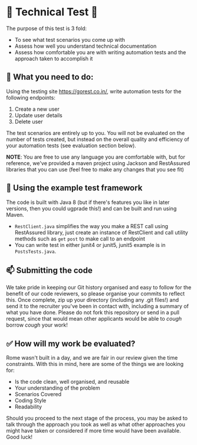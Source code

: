 # 🚀 Technical Test 🚀
The purpose of this test is 3 fold:
* To see what test scenarios you come up with
* Assess how well you understand technical documentation
* Assess how comfortable you are with writing automation tests and the approach taken to accomplish it

## 📕 What you need to do:
Using the testing site https://gorest.co.in/, write automation tests for the following endpoints:
1. Create a new user
2. Update user details
3. Delete user

The test scenarios are entirely up to you. You will not be evaluated on the number of tests created, but instead on the overall quality and efficiency of your automation tests (see evaluation section below).

**NOTE**: You are free to use any language you are comfortable with, but for reference, we've provided a maven project using Jackson and RestAssured libraries that you can use (feel free to make any changes that you see fit)

## 🧠 Using the example test framework
The code is built with Java 8 (but if there's features you like in later versions, then you could ugprade this!) and can be built and run using Maven.
* `RestClient.java` simplifies the way you make a REST call using RestAssured library, just create an instance of RestClient and call utility methods such as `get` `post` to make call to an endpoint
* You can write test in either junit4 or junit5, junit5 example is in `PostsTests.java`.

## 📫 Submitting the code
We take pride in keeping our Git history organised and easy to follow for the benefit of our code reviewers, so please organise your commits to reflect this.
Once complete, zip up your directory (including any .git files!) and send it to the recruiter you've been in contact with, including a summary of what you have done.
Please do not fork this repository or send in a pull request, since that would mean other applicants would be able to *cough* borrow *cough* your work!
 
## ✅ How will my work be evaluated?
Rome wasn't built in a day, and we are fair in our review given the time constraints. With this in mind, here are some of the things we are looking for:
* Is the code clean, well organised, and reusable
* Your understanding of the problem
* Scenarios Covered
* Coding Style
* Readability

Should you proceed to the next stage of the process, you may be asked to talk through the approach you took as well as what other approaches you might have taken or considered if more time would have been available. 
Good luck! 
 
